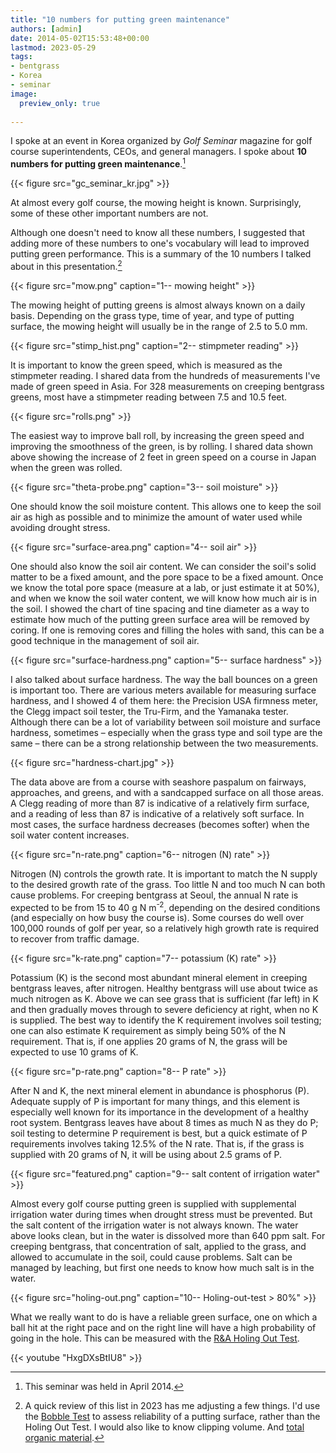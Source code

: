 ```yaml
---
title: "10 numbers for putting green maintenance"
authors: [admin]
date: 2014-05-02T15:53:48+00:00
lastmod: 2023-05-29
tags:
- bentgrass
- Korea
- seminar
image:
  preview_only: true
  
---
```


I spoke at an event in Korea organized by *Golf Seminar* magazine for golf course superintendents, CEOs, and general managers. I spoke about **10 numbers for putting green maintenance**.[^1]

{{< figure src="gc_seminar_kr.jpg" >}}

[^1]: This seminar was held in April 2014.

At almost every golf course, the mowing height is known. Surprisingly, some of these other important numbers are not.

Although one doesn't need to know all these numbers, I suggested that adding more of these numbers to one's vocabulary will lead to improved putting green performance. This is a summary of the 10 numbers I talked about in this presentation.[^2]

[^2]: A quick review of this list in 2023 has me adjusting a few things. I'd use the [Bobble Test](https://www.asianturfgrass.com/tag/bobble-test/) to assess reliability of a putting surface, rather than the Holing Out Test. I would also like to know clipping volume. And [total organic material](https://www.asianturfgrass.com/project/om246/).

{{< figure src="mow.png" caption="1-- mowing height" >}}

The mowing height of putting greens is almost always known on a daily basis. Depending on the grass type, time of year, and type of putting surface, the mowing height will usually be in the range of 2.5 to 5.0 mm.

{{< figure src="stimp_hist.png" caption="2-- stimpmeter reading" >}}

It is important to know the green speed, which is measured as the stimpmeter reading. I shared data from the hundreds of measurements I've made of green speed in Asia. For 328 measurements on creeping bentgrass greens, most have a stimpmeter reading between 7.5 and 10.5 feet.

{{< figure src="rolls.png" >}}

The easiest way to improve ball roll, by increasing the green speed and improving the smoothness of the green, is by rolling. I shared data shown above showing the increase of 2 feet in green speed on a course in Japan when the green was rolled.

{{< figure src="theta-probe.png" caption="3-- soil moisture" >}}

One should know the soil moisture content. This allows one to keep the soil air as high as possible and to minimize the amount of water used while avoiding drought stress.

{{< figure src="surface-area.png" caption="4-- soil air" >}}

One should also know the soil air content. We can consider the soil's solid matter to be a fixed amount, and the pore space to be a fixed amount. Once we know the total pore space (measure at a lab, or just estimate it at 50%), and when we know the soil water content, we will know how much air is in the soil. I showed the chart of tine spacing and tine diameter as a way to estimate how much of the putting green surface area will be removed by coring. If one is removing cores and filling the holes with sand, this can be a good technique in the management of soil air.

{{< figure src="surface-hardness.png" caption="5-- surface hardness" >}}

I also talked about surface hardness. The way the ball bounces on a green is important too. There are various meters available for measuring surface hardness, and I showed 4 of them here: the Precision USA firmness meter, the Clegg impact soil tester, the Tru-Firm, and the Yamanaka tester. Although there can be a lot of variability between soil moisture and surface hardness, sometimes – especially when the grass type and soil type are the same&#0160;– there can be a strong relationship between the two measurements.

{{< figure src="hardness-chart.jpg" >}}

The data above are from a course with seashore paspalum on fairways, approaches, and greens, and with a sandcapped surface on all those areas. A Clegg reading of more than 87 is indicative of a relatively firm surface, and a reading of less than 87 is indicative of a relatively soft surface. In most cases, the surface hardness decreases (becomes softer) when the soil water content increases.

{{< figure src="n-rate.png" caption="6-- nitrogen (N) rate" >}}

Nitrogen (N) controls the growth rate. It is important to match the N supply to the desired growth rate of the grass. Too little N and too much N can both cause problems. For creeping bentgrass at Seoul, the annual N rate is expected to be from 15 to 40 g N m<sup>-2</sup>, depending on the desired conditions (and especially on how busy the course is). Some courses do well over 100,000 rounds of golf per year, so a relatively high growth rate is required to recover from traffic damage.

{{< figure src="k-rate.png" caption="7-- potassium (K) rate" >}}

Potassium (K) is the second most abundant mineral element in creeping bentgrass leaves, after nitrogen. Healthy bentgrass will use about twice as much nitrogen as K. Above we can see grass that is sufficient (far left) in K and then gradually moves through to severe deficiency at right, when no K is supplied. The best way to identify the K requirement involves soil testing; one can also estimate K requirement as simply being 50% of the N requirement. That is, if one applies 20 grams of N, the grass will be expected to use 10 grams of K.

{{< figure src="p-rate.png" caption="8-- P rate" >}}

After N and K, the next mineral element in abundance is phosphorus (P). Adequate supply of P is important for many things, and this element is especially well known for its importance in the development of a healthy root system. Bentgrass leaves have about 8 times as much N as they do P; soil testing to determine P requirement is best, but a quick estimate of P requirements involves taking 12.5% of the N rate. That is, if the grass is supplied with 20 grams of N, it will be using about 2.5 grams of P.

{{< figure src="featured.png" caption="9-- salt content of irrigation water" >}}

Almost every golf course putting green is supplied with supplemental irrigation water during times when drought stress must be prevented. But the salt content of the irrigation water is not always known. The water above looks clean, but in the water is dissolved more than 640 ppm salt. For creeping bentgrass, that concentration of salt, applied to the grass, and allowed to accumulate in the soil, could cause problems. Salt can be managed by leaching, but first one needs to know how much salt is in the water.

{{< figure src="holing-out.png" caption="10-- Holing-out-test > 80%" >}}

What we really want to do is have a reliable green surface, one on which a ball hit at the right pace and on the right line will have a high probability of going in the hole. This can be measured with the [R&A Holing Out Test](https://youtu.be/HxgDXsBtIU8).

{{< youtube "HxgDXsBtIU8" >}}



